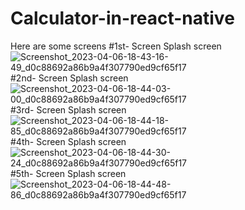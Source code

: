 # Calculator-in-react-native
Here are some screens 
#1st- Screen Splash screen
![Screenshot_2023-04-06-18-43-16-49_d0c88692a86b9a4f307790ed9cf65f17](https://user-images.githubusercontent.com/89120915/230390539-ee2ae1fe-72b7-481b-a508-fd72c542e8a9.jpg)
#2nd- Screen Splash screen
![Screenshot_2023-04-06-18-44-03-00_d0c88692a86b9a4f307790ed9cf65f17](https://user-images.githubusercontent.com/89120915/230390653-f3d710cc-798f-4493-a9ef-5746a7ed5826.jpg)
#3rd- Screen Splash screen
![Screenshot_2023-04-06-18-44-18-85_d0c88692a86b9a4f307790ed9cf65f17](https://user-images.githubusercontent.com/89120915/230390683-c3da984e-efe7-4f0e-90b5-089ba79d6bb1.jpg)
#4th- Screen Splash screen
![Screenshot_2023-04-06-18-44-30-24_d0c88692a86b9a4f307790ed9cf65f17](https://user-images.githubusercontent.com/89120915/230390705-6ceeaf69-ee29-4c03-b62e-9266a5530ee5.jpg)
#5th- Screen Splash screen
![Screenshot_2023-04-06-18-44-48-86_d0c88692a86b9a4f307790ed9cf65f17](https://user-images.githubusercontent.com/89120915/230390737-1a024b84-1dc4-44b5-8eff-29b1c530b1c6.jpg)
